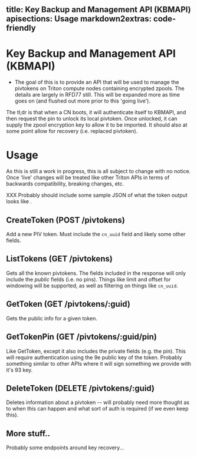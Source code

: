 title: Key Backup and Management API (KBMAPI)
apisections: Usage
markdown2extras: code-friendly
---
<!--
    This Source Code Form is subject to the terms of the Mozilla Public
    License, v. 2.0. If a copy of the MPL was not distributed with this
    file, You can obtain one at http://mozilla.org/MPL/2.0/.
-->

<!--
    Copyright 2018, Joyent, Inc.
-->

# Key Backup and Management API (KBMAPI)

* The goal of this is to provide an API that will be used to manage the pivtokens on Triton compute nodes containing encrypted zpools.  The details are largely in RFD77 still.  This will be expanded more as time goes on (and flushed out more prior to this 'going live').

The tl;dr is that when a CN boots, it will authenticate itself to KBMAPI, and then request the pin to unlock its local pivtoken.  Once unlocked, it can supply the zpool encryption key to allow it to be imported.  It should also at some point allow for recovery (i.e. replaced pivtoken).

# Usage

As this is still a work in progress, this is all subject to change with no notice.  Once 'live' changes will be treated like other Triton APIs in terms of backwards compatibility, breaking changes, etc.

XXX Probably should include some sample JSON of what the token output looks like
.

## CreateToken (POST /pivtokens)

Add a new PIV token.  Must include the `cn_uuid` field and likely some other fields.

## ListTokens (GET /pivtokens)

Gets all the known pivtokens.  The fields included in the response will only include the *public* fields (i.e. no pins).  Things like limit and offset
for windowing will be supported, as well as filtering on things like `cn_uuid`.

## GetToken (GET /pivtokens/:guid)

Gets the public info for a given token.

## GetTokenPin (GET /pivtokens/:guid/pin)

Like GetToken, except it also includes the private fields (e.g. the pin).  This will require authentication using the 9e public key of the token.  Probably something similar to other APIs where it will sign something we provide with it's 93 key.

## DeleteToken (DELETE /pivtokens/:guid)

Deletes information about a pivtoken -- will probably need more thought as to when this can happen and what sort of auth is required (if we even keep this).

## More stuff..

Probably some endpoints around key recovery...
